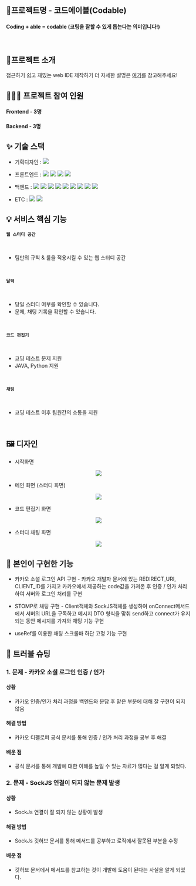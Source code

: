 ## 📛프로젝트명 - 코드에이블(Codable)

#### Coding + able = codable (코팅을 잘할 수 있게 돕는다는 의미입니다!)

<br/>

## 🚧프로젝트 소개

접근하기 쉽고 재밌는 web IDE 제작하기
더 자세한 설명은 [여기](https://github.com/user-attachments/files/19094788/KDT.1.pdf)를 참고해주세요!

## 👩🏻‍💻 프로젝트 참여 인원

#### Frontend - 3명
#### Backend - 3명

## ✨ 기술 스택

- 기획디자인 : <img src="https://img.shields.io/badge/figma-F24E1E?style=for-the-badge&logo=figma&logoColor=white">
- 프론트엔드 : <img src="https://img.shields.io/badge/React-61DAFB?style=for-the-badge&logo=React&logoColor=white"> <img src="https://img.shields.io/badge/TypeScript-3178C6?style=for-the-badge&logo=TypeScript&logoColor=white" /> <img src="https://img.shields.io/badge/SCSS-CC6699?style=for-the-badge&logo=SASS&logoColor=white" /> <img src="https://img.shields.io/badge/Netlify-00C7B7?style=for-the-badge&logo=Netlify&logoColor=white" />

- 백엔드 : <img src="https://img.shields.io/badge/java-007396?style=for-the-badge&logo=java&logoColor=white"> <img src="https://img.shields.io/badge/spring Boot-6DB33F?style=for-the-badge&logo=springboot&logoColor=white"> <img src="https://img.shields.io/badge/JPA-6DB33F?style=for-the-badge&logo=JPA&logoColor=white"/> <img src="https://img.shields.io/badge/MySQL-4479A1?style=for-the-badge&logo=mysql&logoColor=white" /> <img src="https://img.shields.io/badge/MongoDB-47A248?style=for-the-badge&logo=mongodb&logoColor=white" /> <img src="https://img.shields.io/badge/Redis-DC382D?style=for-the-badge&logo=redis&logoColor=white" />
<img src="https://img.shields.io/badge/AWS EC2-232F3E?style=for-the-badge&logo=amazonaws&logoColor=white" /> <img src="https://img.shields.io/badge/Docker-2496ED?style=for-the-badge&logo=docker&logoColor=white" /> <img src="https://img.shields.io/badge/GitHub Actions-2088FF?style=for-the-badge&logo=githubactions&logoColor=white" />

- ETC : <img src="https://img.shields.io/badge/github-181717?style=for-the-badge&logo=github&logoColor=white"> <img src="https://img.shields.io/badge/notion-000000?style=for-the-badge&logo=notion&logoColor=white">


## 💡 서비스 핵심 기능

**`웹 스터디 공간`**

<br/>

  - 팀만의 규칙 & 룰을 적용시킬 수 있는 웹 스터디 공간

<br/>

**`달력`**

<br/>

  - 당일 스터디 여부를 확인할 수 있습니다.
  - 문제, 채팅 기록을 확인할 수 있습니다.

<br/>

**`코드 편집기`**

<br/>

  - 코딩 테스트 문제 지원
  - JAVA, Python 지원

<br/>

**`채팅`**

<br/>

  - 코딩 테스트 이후 팀원간의 소통을 지원

<br/>

## 🖼️ 디자인

- 시작화면
<center><img src ="https://github.com/user-attachments/assets/395be0c1-c6a9-497d-b465-b87c74207c0f" /></center>

- 메인 화면 (스터디 화면)
<center> <img src ="https://github.com/user-attachments/assets/5099d0a8-fd32-418e-a17c-20abfdb56672" /></center>

- 코드 편집기 화면
<center> <img src ="https://github.com/user-attachments/assets/e6698f2b-d9cc-46fd-b511-655579bbc79e" /></center>

- 스터디 채팅 화면
<center> <img src ="https://github.com/user-attachments/assets/dd3b72fb-123f-4f4d-9f8e-ca906a36f85e" /></center>

## 🍆 본인이 구현한 기능

- 카카오 소셜 로그인 API 구현 - 카카오 개발자 문서에 있는 REDIRECT_URI, CLIENT_ID를 가지고 카카오에서 제공하는 code값을 가져온 후 인증 / 인가 처리하여 서버와 로그인 처리를 구현

- STOMP로 채팅 구현 - Client객체와 SockJS객체를 생성하여 onConnect메서드에서 서버의 URL을 구독하고 메시지 DTO 형식을 맞춰 send하고 connect가 유지되는 동안 메시지를 가져와 채팅 기능 구현

- useRef를 이용한 채팅 스크롤바 하단 고정 기능 구현

## 🚩 트러블 슈팅

### 1. 문제 - 카카오 소셜 로그인 인증 / 인가
#### 상황
- 카카오 인증/인가 처리 과정을 백엔드와 분담 후 맡은 부분에 대해 잘 구현이 되지 않음

#### 해결 방법
- 카카오 디펠로퍼 공식 문서를 통해 인증 / 인가 처리 과정을 공부 후 해결

#### 배운 점 
- 공식 문서를 통해 개발에 대한 이해를 높일 수 있는 자료가 많다는 걸 알게 되었다.

### 2. 문제 - SockJS 연결이 되지 않는 문제 발생
#### 상황
- SockJs 연결이 잘 되지 않는 상황이 발생

#### 해결 방법
- SockJs 깃허브 문서를 통해 메서드를 공부하고 로직에서 잘못된 부분을 수정

#### 배운 점 
- 깃허브 문서에서 메서드를 참고하는 것이 개발에 도움이 된다는 사실을 알게 되었다.
